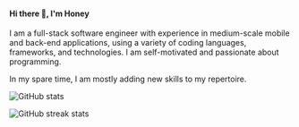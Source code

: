 #### Hi there 👋, I'm Honey
I am a full-stack software engineer with experience in medium-scale mobile and back-end applications, using a variety of coding languages, frameworks, and technologies. I am self-motivated and passionate about programming.

In my spare time, I am mostly adding new skills to my repertoire.

![GitHub stats](https://github-readme-stats.vercel.app/api?username=honeyyadav&show_icons=true&count_private=true)

![GitHub streak stats](https://github-readme-streak-stats.herokuapp.com/?user=honeyyadav)

<!--
**honeyyadav/honeyyadav** is a ✨ _special_ ✨ repository because its `README.md` (this file) appears on your GitHub profile.

Here are some ideas to get you started:

- 🔭 I’m currently working on ...
- 🌱 I’m currently learning ...
- 👯 I’m looking to collaborate on ...
- 🤔 I’m looking for help with ...
- 💬 Ask me about ...
- 📫 How to reach me: ...
- 😄 Pronouns: ...
- ⚡ Fun fact: ...
-->
